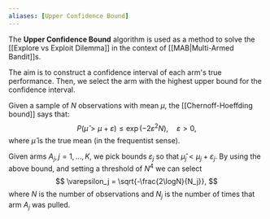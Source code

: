 ```yaml
---
aliases: [Upper Confidence Bound]
---
```


The __Upper Confidence Bound__ algorithm is used as a method to solve the [[Explore vs Exploit Dilemma]] in the context of [[MAB|Multi-Armed Bandit]]s.

The aim is to construct a confidence interval of each arm's true performance. Then, we select the arm with the highest upper bound for the confidence interval.

Given a sample of $N$ observations with mean $\mu$, the [[Chernoff-Hoeffding bound]] says that:
$$
P(\widehat{\mu} > \mu + \varepsilon) \leq \exp(-2\varepsilon^2 N), \quad \varepsilon > 0,
$$
where $\widehat{\mu}$ is the true mean (in the frequentist sense).

Given arms $A_j, j = 1, \ldots, K$, we pick bounds $\varepsilon_j$ so that $\widehat{\mu}_j < \mu_j + \varepsilon_j$. By using the above bound, and setting a threshold of $N^4$ we can select
$$
\varepsilon_j = \sqrt{-\frac{2\logN}{N_j}},
$$
where $N$ is the number of observations and $N_j$ is the number of times that arm $A_j$ was pulled.